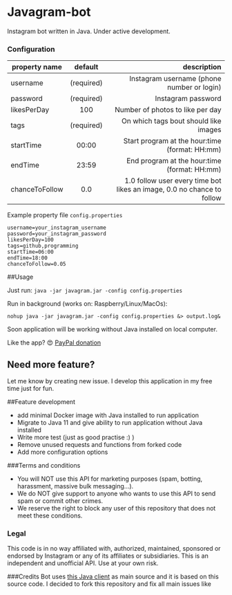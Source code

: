 # Javagram-bot

Instagram bot written in Java. Under active development.

### Configuration

| property name | default | description  |
| ------------- |:-------------:| -----:|
| username| (required) | Instagram username (phone number or login)|
| password| (required)|   Instagram password |
| likesPerDay | 100 | Number of photos to like per day |
| tags | (required) | On which tags bout should like images |
| startTime | 00:00 | Start program at the hour:time (format: HH:mm) |
| endTime | 23:59 | End program at the hour:time (format: HH:mm) |
| chanceToFollow | 0.0 | 1.0 follow user every time bot likes an image, 0.0 no chance to follow |

Example property file `config.properties`
```
username=your_instagram_username
password=your_instagram_password
likesPerDay=100
tags=github,programming
startTime=06:00
endTime=18:00
chanceToFollow=0.05
```

##Usage

Just run:
`java -jar javagram.jar -config config.properties`

Run in background (works on: Raspberry/Linux/MacOs):

`nohup java -jar javagram.jar -config config.properties &> output.log&`

Soon application will be working without Java installed on local computer.

Like the app? :heart_eyes: [PayPal donation](https://paypal.me/jakubpomykala)

## Need more feature?
Let me know by creating new issue. I develop this application in my free time just for fun. 

##Feature development
- add minimal Docker image with Java installed to run application
- Migrate to Java 11 and give ability to run application without Java installed
- Write more test (just as good practise :) )
- Remove unused requests and functions from forked code
- Add more configuration options


###Terms and conditions

- You will NOT use this API for marketing purposes (spam, botting, harassment, massive bulk messaging...).
- We do NOT give support to anyone who wants to use this API to send spam or commit other crimes.
- We reserve the right to block any user of this repository that does not meet these conditions.

### Legal

This code is in no way affiliated with, authorized, maintained, sponsored or endorsed by Instagram or any of its affiliates or subsidiaries. This is an independent and unofficial API. Use at your own risk.

###Credits
Bot uses [this Java client](https://github.com/brunocvcunha/instagram4j) as main source and it is based on this source code. 
I decided to fork this repository and fix all main issues like 

